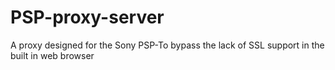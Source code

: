 # PSP-proxy-server
A proxy designed for the Sony PSP-To bypass the lack of SSL support in the built in web browser
